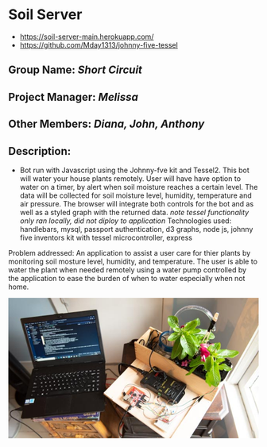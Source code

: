 # Soil Server
- https://soil-server-main.herokuapp.com/
- https://github.com/Mday1313/johnny-five-tessel

## Group Name: _Short Circuit_
## Project Manager: _Melissa_
## Other Members: _Diana, John, Anthony_
## Description: 
* Bot run with Javascript using the Johnny-fve kit and Tessel2. This bot will water your house plants remotely. User will have have option to water on a timer, by alert when soil moisture reaches a certain level. The data will be collected for soil moisture level, humidity, temperature and air pressure. The browser will integrate both controls for the bot and as well as a styled graph with the returned data.
*note tessel functionality only ran locally, did not diploy to application*
Technologies used:
handlebars,
mysql,
passport authentication,
d3 graphs,
node js,
johnny five inventors kit with tessel microcontroller,
express

Problem addressed: An application to assist a user care for thier plants by monitoring soil mosture level, humidity, and temperature. The user is able to water the plant when needed remotely using a water pump controlled by the application to ease the burden of when to water especially when not home.



![](public/images/MDP_1802.jpg)

